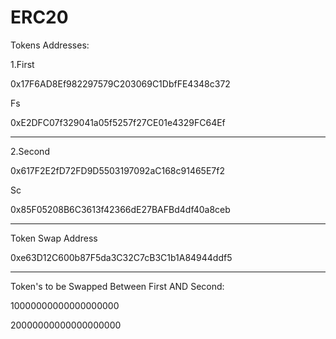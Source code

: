 # ERC20


Tokens Addresses:

1.First

0x17F6AD8Ef982297579C203069C1DbfFE4348c372

Fs

0xE2DFC07f329041a05f5257f27CE01e4329FC64Ef
  
-----------------------------------------------------------------------------------------------------
2.Second

0x617F2E2fD72FD9D5503197092aC168c91465E7f2

Sc

0x85F05208B6C3613f42366dE27BAFBd4df40a8ceb
  
-----------------------------------------------------------------------------------------------------

Token Swap Address

0xe63D12C600b87F5da3C32C7cB3C1b1A84944ddf5

-----------------------------------------------------------------------------------------------------

Token's to be Swapped Between First AND Second:

10000000000000000000

20000000000000000000

